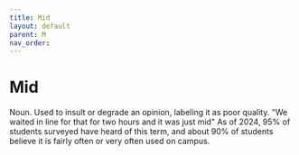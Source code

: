 ```yaml
---
title: Mid
layout: default
parent: M
nav_order:
---
```


# Mid

Noun. Used to insult or degrade an opinion, labeling it as poor quality. "We waited in line for that for two hours and it was just mid" As of 2024, 95% of students surveyed have heard of this term, and about 90% of students believe it is fairly often or very often used on campus.
